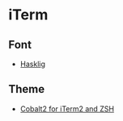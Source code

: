 # iTerm

## Font
- [Hasklig](https://github.com/i-tu/Hasklig)

## Theme
- [Cobalt2 for iTerm2 and ZSH](https://github.com/wesbos/Cobalt2-iterm)
